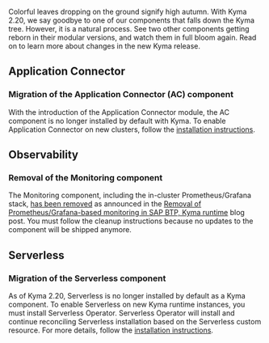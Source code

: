 Colorful leaves dropping on the ground signify high autumn. With Kyma 2.20, we say goodbye to one of our components that falls down the Kyma tree. However, it is a natural process. See two other components getting reborn in their modular versions, and watch them in full bloom again. Read on to learn more about changes in the new Kyma release.

## Application Connector

### Migration of the Application Connector (AC) component
With the introduction of the Application Connector module, the AC component is no longer installed by default with Kyma.
To enable Application Connector on new clusters, follow the [installation instructions](https://github.com/kyma-project/application-connector-manager/blob/main/docs/contributor/01-10-installation.md).
 
## Observability

### Removal of the Monitoring component
The Monitoring component, including the in-cluster Prometheus/Grafana stack, [has been removed](https://github.com/kyma-project/kyma/issues/16306) as announced in the [Removal of Prometheus/Grafana-based monitoring in SAP BTP, Kyma runtime](https://blogs.sap.com/2023/09/07/removal-of-prometheus-grafana-based-monitoring-in-sap-btp-kyma-runtime) blog post. You must follow the cleanup instructions because no updates to the component will be shipped anymore.

## Serverless

### Migration of the Serverless component
As of Kyma 2.20, Serverless is no longer installed by default as a Kyma component.
To enable Serverless on new Kyma runtime instances, you must install Serverless Operator. Serverless Operator will install and continue reconciling Serverless installation based on the Serverless custom resource.
For more details, follow the [installation instructions](https://github.com/kyma-project/serverless-manager/tree/main#install).
